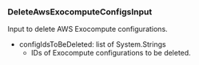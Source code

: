 ### DeleteAwsExocomputeConfigsInput
Input to delete AWS Exocompute configurations.

- configIdsToBeDeleted: list of System.Strings
  - IDs of Exocompute configurations to be deleted.
